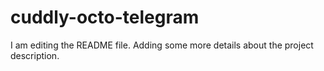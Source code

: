 # cuddly-octo-telegram
I am editing the README file. Adding some more details about the project description.
